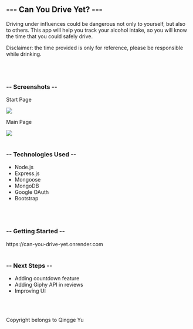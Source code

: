 <h2>--- Can You Drive Yet? ---</h2>
  <p>Driving under influences could be dangerous not only to yourself, but also to others. This app will help you track
    your alcohol intake, so you will know the time that you could safely drive.</p>
  <p>Disclaimer: the time provided is only for reference, please be responsible while drinking.</p>
  <br>
  <br>
  <h3>-- Screenshots --</h3>
  <p>Start Page</p>
  <img src="https://i.imgur.com/s5qbJry.png">
  <p>Main Page</p>
  <img src="https://i.imgur.com/0IqFqgd.png">
  <br>
  <br>
  <h3>-- Technologies Used --</h3>
  <ul>
    <li>Node.js</li>
    <li>Express.js</li>
    <li>Mongoose</li>
    <li>MongoDB</li>
    <li>Google OAuth</li>
    <li>Bootstrap</li>
  </ul>
  <br>
  <br>
  <h3>-- Getting Started --</h3>
  https://can-you-drive-yet.onrender.com
  <br>
  <br>
  <h3>-- Next Steps --</h3>
  <ul>
    <li>Adding countdown feature</li>
    <li>Adding Giphy API in reviews</li>
    <li>Improving UI</li>
  </ul>
  <br>
  <br>
  <p>Copyright belongs to Qingge Yu</p>
